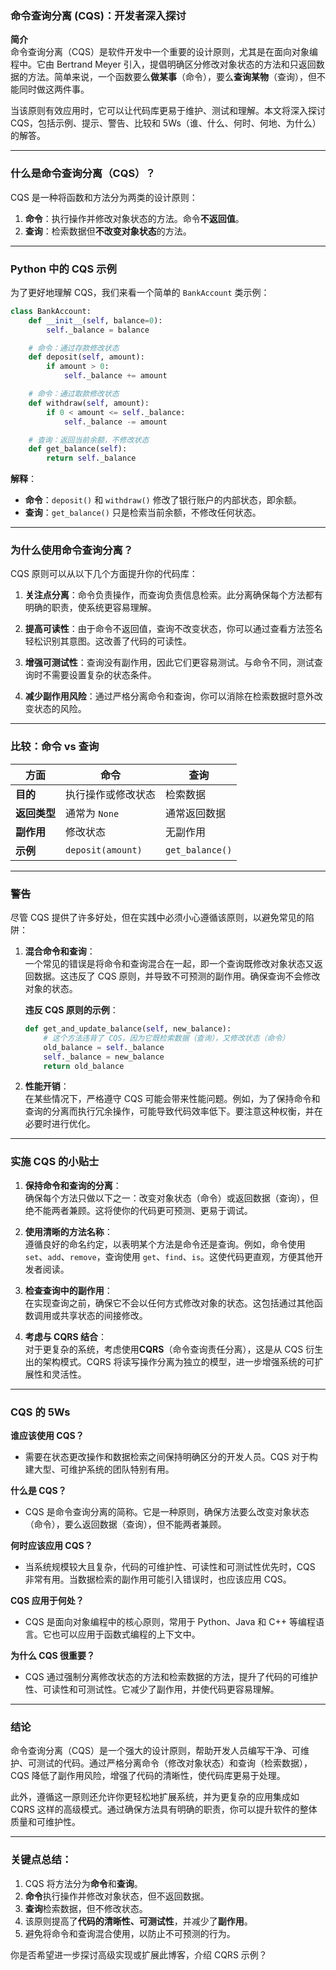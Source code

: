 ### 命令查询分离 (CQS)：开发者深入探讨

**简介**  
命令查询分离（CQS）是软件开发中一个重要的设计原则，尤其是在面向对象编程中。它由 Bertrand Meyer 引入，提倡明确区分修改对象状态的方法和只返回数据的方法。简单来说，一个函数要么**做某事**（命令），要么**查询某物**（查询），但不能同时做这两件事。

当该原则有效应用时，它可以让代码库更易于维护、测试和理解。本文将深入探讨 CQS，包括示例、提示、警告、比较和 5Ws（谁、什么、何时、何地、为什么）的解答。

---

### 什么是命令查询分离（CQS）？

CQS 是一种将函数和方法分为两类的设计原则：

1. **命令**：执行操作并修改对象状态的方法。命令**不返回值**。
2. **查询**：检索数据但**不改变对象状态**的方法。

---

### Python 中的 CQS 示例

为了更好地理解 CQS，我们来看一个简单的 `BankAccount` 类示例：

```python
class BankAccount:
    def __init__(self, balance=0):
        self._balance = balance

    # 命令：通过存款修改状态
    def deposit(self, amount):
        if amount > 0:
            self._balance += amount

    # 命令：通过取款修改状态
    def withdraw(self, amount):
        if 0 < amount <= self._balance:
            self._balance -= amount

    # 查询：返回当前余额，不修改状态
    def get_balance(self):
        return self._balance
```

**解释**：  
- **命令**：`deposit()` 和 `withdraw()` 修改了银行账户的内部状态，即余额。
- **查询**：`get_balance()` 只是检索当前余额，不修改任何状态。

---

### 为什么使用命令查询分离？

CQS 原则可以从以下几个方面提升你的代码库：

1. **关注点分离**：命令负责操作，而查询负责信息检索。此分离确保每个方法都有明确的职责，使系统更容易理解。
  
2. **提高可读性**：由于命令不返回值，查询不改变状态，你可以通过查看方法签名轻松识别其意图。这改善了代码的可读性。

3. **增强可测试性**：查询没有副作用，因此它们更容易测试。与命令不同，测试查询时不需要设置复杂的状态条件。

4. **减少副作用风险**：通过严格分离命令和查询，你可以消除在检索数据时意外改变状态的风险。

---

### 比较：命令 vs 查询

| 方面               | 命令                             | 查询                                |
|--------------------|-----------------------------------|------------------------------------|
| **目的**            | 执行操作或修改状态               | 检索数据                            |
| **返回类型**        | 通常为 `None`                    | 通常返回数据                       |
| **副作用**          | 修改状态                         | 无副作用                            |
| **示例**            | `deposit(amount)`                | `get_balance()`                    |

---

### 警告

尽管 CQS 提供了许多好处，但在实践中必须小心遵循该原则，以避免常见的陷阱：

1. **混合命令和查询**：  
   一个常见的错误是将命令和查询混合在一起，即一个查询既修改对象状态又返回数据。这违反了 CQS 原则，并导致不可预测的副作用。确保查询不会修改对象的状态。

   **违反 CQS 原则的示例**：
   ```python
   def get_and_update_balance(self, new_balance):
       # 这个方法违背了 CQS，因为它既检索数据（查询），又修改状态（命令）
       old_balance = self._balance
       self._balance = new_balance
       return old_balance
   ```

2. **性能开销**：  
   在某些情况下，严格遵守 CQS 可能会带来性能问题。例如，为了保持命令和查询的分离而执行冗余操作，可能导致代码效率低下。要注意这种权衡，并在必要时进行优化。

---

### 实施 CQS 的小贴士

1. **保持命令和查询的分离**：  
   确保每个方法只做以下之一：改变对象状态（命令）或返回数据（查询），但绝不能两者兼顾。这将使你的代码更可预测、更易于调试。

2. **使用清晰的方法名称**：  
   遵循良好的命名约定，以表明某个方法是命令还是查询。例如，命令使用 `set`、`add`、`remove`，查询使用 `get`、`find`、`is`。这使代码更直观，方便其他开发者阅读。

3. **检查查询中的副作用**：  
   在实现查询之前，确保它不会以任何方式修改对象的状态。这包括通过其他函数调用或共享状态的间接修改。

4. **考虑与 CQRS 结合**：  
   对于更复杂的系统，考虑使用**CQRS**（命令查询责任分离），这是从 CQS 衍生出的架构模式。CQRS 将读写操作分离为独立的模型，进一步增强系统的可扩展性和灵活性。

---

### CQS 的 5Ws

**谁应该使用 CQS？**  
- 需要在状态更改操作和数据检索之间保持明确区分的开发人员。CQS 对于构建大型、可维护系统的团队特别有用。

**什么是 CQS？**  
- CQS 是命令查询分离的简称。它是一种原则，确保方法要么改变对象状态（命令），要么返回数据（查询），但不能两者兼顾。

**何时应该应用 CQS？**  
- 当系统规模较大且复杂，代码的可维护性、可读性和可测试性优先时，CQS 非常有用。当数据检索的副作用可能引入错误时，也应该应用 CQS。

**CQS 应用于何处？**  
- CQS 是面向对象编程中的核心原则，常用于 Python、Java 和 C++ 等编程语言。它也可以应用于函数式编程的上下文中。

**为什么 CQS 很重要？**  
- CQS 通过强制分离修改状态的方法和检索数据的方法，提升了代码的可维护性、可读性和可测试性。它减少了副作用，并使代码更容易理解。

---

### 结论

命令查询分离（CQS）是一个强大的设计原则，帮助开发人员编写干净、可维护、可测试的代码。通过严格分离命令（修改对象状态）和查询（检索数据），CQS 降低了副作用风险，增强了代码的清晰性，使代码库更易于处理。

此外，遵循这一原则还允许你更轻松地扩展系统，并为更复杂的应用集成如 CQRS 这样的高级模式。通过确保方法具有明确的职责，你可以提升软件的整体质量和可维护性。

---

### 关键点总结：
1. CQS 将方法分为**命令**和**查询**。
2. **命令**执行操作并修改对象状态，但不返回数据。
3. **查询**检索数据，但不修改状态。
4. 该原则提高了**代码的清晰性、可测试性**，并减少了**副作用**。
5. 避免将命令和查询混合使用，以防止不可预测的行为。

你是否希望进一步探讨高级实现或扩展此博客，介绍 CQRS 示例？
